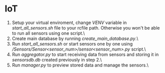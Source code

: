 # IoT
1. Setup your virtual enviroment, change *VENV* variable in *start_all_sensors.sh* file to your rcfile path. Otherwise you won't be able to run all sensors using one script.\
2. Create main database by running *create_main_database.py*.\
3. Run *start_all_sensors.sh* or start sensors one by one using */Sensors/Sensor<sensor_num>/sensor<sensor_num>.py* script.\
4. Run *aggregator.py* to start receiving data from sensors and storing it in *sensorsdb.db* created previously in step 2.\
5. Run *manager.py* to preview stored data and manage the sensors.\
